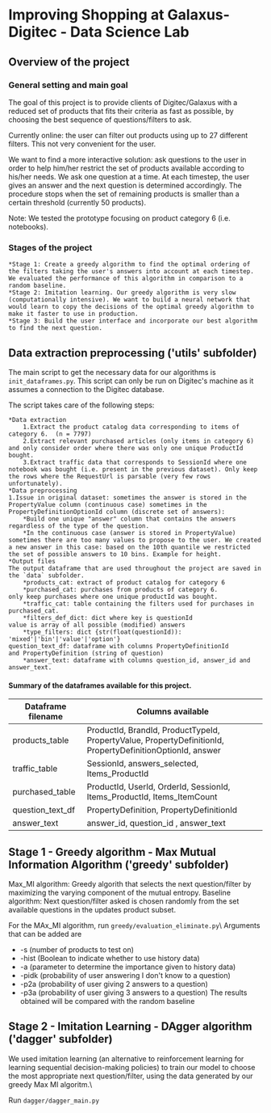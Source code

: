 # Improving Shopping at Galaxus-Digitec - Data Science Lab

## Overview of the project

### General setting and main goal
The goal of this project is to provide clients of Digitec/Galaxus with a reduced set of products that fits their criteria as fast as possible, by choosing the best sequence of questions/filters to ask.

Currently online: the user can filter out products using up to 27 different filters. This not very convenient for the user. 

We want to find a more interactive solution: ask questions to the user in order to help him/her restrict the set of products available according to his/her needs. We ask one question at a time. At each timestep, the user gives an answer and the next question is determined accordingly. The procedure stops when the set of remaining products is smaller than a certain threshold (currently 50 products). 

Note: We tested the prototype focusing on product category 6 (i.e. notebooks).

### Stages of the project

    *Stage 1: Create a greedy algorithm to find the optimal ordering of the filters taking the user's answers into account at each timestep. We evaluated the performance of this algorithm in comparison to a random baseline.
    *Stage 2: Imitation learning. Our greedy algorithm is very slow (computationally intensive). We want to build a neural network that would learn to copy the decisions of the optimal greedy algorithm to make it faster to use in production.
    *Stage 3: Build the user interface and incorporate our best algorithm to find the next question.

## Data extraction preprocessing ('utils' subfolder)
The main script to get the necessary data for our algorithms is `init_dataframes.py`. This script can only be run on Digitec's machine as it assumes a connection to the Digitec database.

The script takes care of the following steps:

    *Data extraction
        1.Extract the product catalog data corresponding to items of category 6.  (n = 7797)
        2.Extract relevant purchased articles (only items in category 6) and only consider order where there was only one unique ProductId bought.
        3.Extract traffic data that corresponds to SessionId where one notebook was bought (i.e. present in the previous dataset). Only keep the rows where the RequestUrl is parsable (very few rows unfortunately).
    *Data preprocessing
    1.Issue in original dataset: sometimes the answer is stored in the PropertyValue column (continuous case) sometimes in the PropertyDefinitionOptionId column (discrete set of answers):
        *Build one unique "answer" column that contains the answers regardless of the type of the question.
        *In the continuous case (answer is stored in PropertyValue) sometimes there are too many values to propose to the user. We created a new answer in this case: based on the 10th quantile we restricted the set of possible answers to 10 bins. Example for height. 
    *Output files
    The output dataframe that are used throughout the project are saved in the `data` subfolder. 
        *products_cat: extract of product catalog for category 6
        *purchased_cat: purchases from products of category 6.
    only keep purchases where one unique productId was bought.
        *traffic_cat: table containing the filters used for purchases in purchased_cat.
        *filters_def_dict: dict where key is questionId
    value is array of all possible (modified) answers
        *type_filters: dict {str(float(questionId)): 'mixed'|'bin'|'value'|'option'}
    question_text_df: dataframe with columns PropertyDefinitionId
    and PropertyDefinition (string of question)
        *answer_text: dataframe with columns question_id, answer_id and answer_text.
#### Summary of the dataframes available for this project. 
| Dataframe filename  | Columns available |
| ------------- | ------------- |
| products_table  | ProductId, BrandId, ProductTypeId, PropertyValue, PropertyDefinitionId, PropertyDefinitionOptionId, answer  |
| traffic_table  | SessionId, answers_selected, Items_ProductId  |
| purchased_table | ProductId, UserId, OrderId, SessionId, Items_ProductId, Items_ItemCount  |
| question_text_df  |  PropertyDefinition, PropertyDefinitionId  |
| answer_text | answer_id, question_id , answer_text |

## Stage 1 - Greedy algorithm - Max Mutual Information Algorithm ('greedy' subfolder)
Max_MI algorithm: Greedy algorith that selects the next question/filter by maximizing the varying component of the mutual entropy.
Baseline algorithm: Next question/filter asked is chosen randomly from the set available questions in the updates product subset.

For the MAx_MI algorithm, run `greedy/evaluation_eliminate.py`\\
Arguments that can be added are
- -s (number of products to test on)
- -hist (Boolean to indicate whether to use history data)
- -a (parameter to determine the importance given to history data)
- -pidk (probability of user answering I don't know to a question)
- -p2a (probability of user giving 2 answers to a question)
- -p3a (probability of user giving 3 answers to a question)
The results obtained will be compared with the random baseline

## Stage 2 - Imitation Learning - DAgger algorithm ('dagger' subfolder)
We used imitation learning (an alternative to reinforcement learning for learning sequential decision-making policies) to
train our model to choose the most appropriate next question/filter, using the data generated by our greedy Max MI algoritm.\\

Run `dagger/dagger_main.py`

